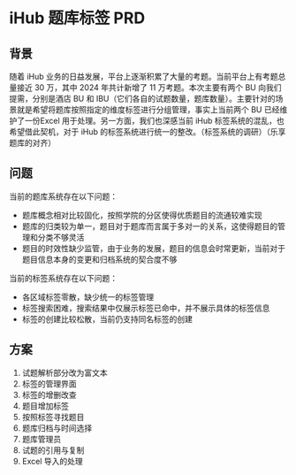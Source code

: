 # iHub 题库标签 PRD

## 背景

随着 iHub 业务的日益发展，平台上逐渐积累了大量的考题。当前平台上有考题总量接近 30 万，其中 2024 年共计新增了 11 万考题。本次主要有两个 BU 向我们提需，分别是酒店 BU 和 IBU（它们各自的试题数量，题库数量）。主要针对的场景就是希望将题库按照指定的维度标签进行分组管理，事实上当前两个 BU 已经维护了一份Excel 用于处理。另一方面，我们也深感当前 iHub 标签系统的混乱，也希望借此契机，对于 iHub 的标签系统进行统一的整改。（标签系统的调研）（乐享题库的对齐）

## 问题

当前的题库系统存在以下问题：

- 题库概念相对比较固化，按照学院的分区使得优质题目的流通较难实现
- 题库的归类较为单一，题目对于题库而言属于多对一的关系，这使得题目的管理和分类不够灵活
- 题目的时效性缺少监管，由于业务的发展，题目的信息会时常更新，当前对于题目信息本身的变更和归档系统的契合度不够

当前的标签系统存在以下问题：

- 各区域标签零散，缺少统一的标签管理
- 标签搜索困难，搜索结果中仅展示标签已命中，并不展示具体的标签信息
- 标签的创建比较松散，当前仍支持同名标签的创建

## 方案

1. 试题解析部分改为富文本
2. 标签的管理界面
3. 标签的增删改查
4. 题目增加标签
5. 按照标签寻找题目
6. 题库归档与时间选择
7. 题库管理员
8. 试题的引用与复制
9. Excel 导入的处理